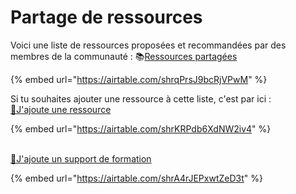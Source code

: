 # Partage de ressources

Voici une liste de ressources proposées et recommandées par des membres de la communauté : 📚[Ressources partagées](https://airtable.com/shrqPrsJ9bcRjVPwM)

{% embed url="https://airtable.com/shrqPrsJ9bcRjVPwM" %}



Si tu souhaites ajouter une ressource à cette liste, c'est par ici : \
[📍J'ajoute une ressource](https://airtable.com/shrKRPdb6XdNW2iv4)

{% embed url="https://airtable.com/shrKRPdb6XdNW2iv4" %}

\
[📍J'ajoute un support de formation](https://airtable.com/shrA4rJEPxwtZeD3t)

{% embed url="https://airtable.com/shrA4rJEPxwtZeD3t" %}



